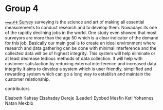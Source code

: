 # Group 4

[መጠይቅ Survey](https://elshaday1.github.io/Internet-Programming-Project-SecB-Group4/)
surveying is the science and art of making all essential measurements to conduct research and to develop them. Nowadays its one of the rapidly declining jobs in the world. One study even showed that most surveyors are more than the age 50 which is a clear indicator of the demand for this job.
Basically our main goal is to create an ideal environment where research and data gathering can be done with minimal interference and the collected data will be of highest integrity. This system will help eliminate or at least decrease tedious methods of data collection. It will help with customer satisfaction by reducing external interference and increased data integrity.It aims to develop a system which is user friendly, simplified and rewarding system which can go a long way to establish and maintain the customer relationship.

contributors

Elsabeth Kahsay
Elsahaday Dereje (Leader)
Eyobed Mesfin
Keti Yohannes 
Natan Mekbib

